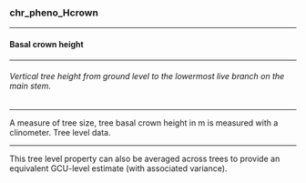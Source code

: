 ### chr_pheno_Hcrown



------
#### Basal crown height



------
###### Vertical tree height from ground level to the lowermost live branch on the main stem.



------
A measure of tree size, tree basal crown height in m is measured with a clinometer. Tree level data.



------
This tree level property can also be averaged across trees to provide an equivalent GCU-level estimate (with associated variance).